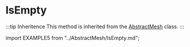 # IsEmpty

:::tip Inheritence
This method is inherited from the [AbstractMesh](../AbstractMesh/AbstractMesh_.md) class.
:::

import EXAMPLE5 from "../AbstractMesh/IsEmpty.md";

<EXAMPLE5 />
